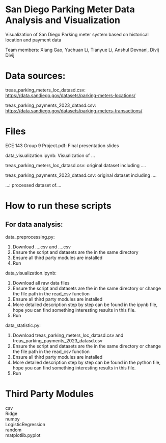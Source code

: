 # San Diego Parking Meter Data Analysis and Visualization

Visualization of San Diego Parking meter system based on historical location and payment data

Team members: Xiang Gao, Yuchuan Li, Tianyue Li, Anshul Devnani, Divij Divij

# Data sources:

treas_parking_meters_loc_datasd.csv: 	https://data.sandiego.gov/datasets/parking-meters-locations/

treas_parking_payments_2023_datasd.csv: https://data.sandiego.gov/datasets/parking-meters-transactions/

# Files

ECE 143 Group 9 Project.pdf: Final presentation slides

data_visualization.ipynb: Visualization of ...

treas_parking_meters_loc_datasd.csv: original dataset including ....  

treas_parking_payments_2023_datasd.csv: original dataset including ....  

...: processed dataset of....

# How to run these scripts
## For data analysis:

data_preprocessing.py:
1. Download ....csv and ....csv
2. Ensure the script and datasets are the in the same directory
3. Ensure all third party modules are installed
4. Run

data_visualization.ipynb:
1. Download all raw data files
2. Ensure the script and datasets are the in the same directory or change the file path in the read_csv function
3. Ensure all third party modules are installed
4. More detailed description step by step can be found in the ipynb file, hope you can find something interesting results in this file.
5. Run

data_statistic.py:
1. Download treas_parking_meters_loc_datasd.csv and treas_parking_payments_2023_datasd.csv
2. Ensure the script and datasets are the in the same directory or change the file path in the read_csv function
3. Ensure all third party modules are installed
4. More detailed description step by step can be found in the python file, hope you can find something interesting results in this file.
5. Run


# Third Party Modules
csv  
Ridge  
numpy  
LogisticRegression  
random  
matplotlib.pyplot  
